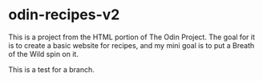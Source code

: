 # odin-recipes-v2
This is a project from the HTML portion of The Odin Project. The goal for it is to create a basic website for recipes, and my mini goal is to put a Breath of the Wild spin on it.


This is a test for a branch.